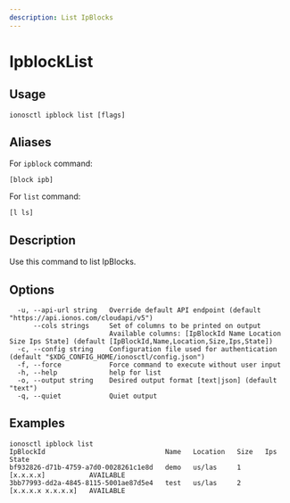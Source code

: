 ```yaml
---
description: List IpBlocks
---
```


# IpblockList

## Usage

```text
ionosctl ipblock list [flags]
```

## Aliases

For `ipblock` command:
```text
[block ipb]
```

For `list` command:
```text
[l ls]
```

## Description

Use this command to list IpBlocks.

## Options

```text
  -u, --api-url string   Override default API endpoint (default "https://api.ionos.com/cloudapi/v5")
      --cols strings     Set of columns to be printed on output 
                         Available columns: [IpBlockId Name Location Size Ips State] (default [IpBlockId,Name,Location,Size,Ips,State])
  -c, --config string    Configuration file used for authentication (default "$XDG_CONFIG_HOME/ionosctl/config.json")
  -f, --force            Force command to execute without user input
  -h, --help             help for list
  -o, --output string    Desired output format [text|json] (default "text")
  -q, --quiet            Quiet output
```

## Examples

```text
ionosctl ipblock list 
IpBlockId                              Name   Location   Size   Ips                 State
bf932826-d71b-4759-a7d0-0028261c1e8d   demo   us/las     1      [x.x.x.x]           AVAILABLE
3bb77993-dd2a-4845-8115-5001ae87d5e4   test   us/las     2      [x.x.x.x x.x.x.x]   AVAILABLE
```

